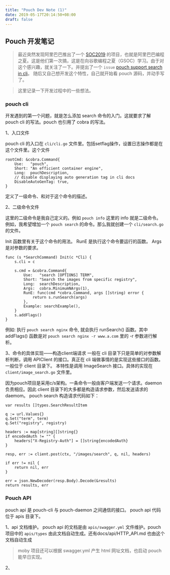 ```yaml
---
title: "Pouch Dev Note (1)"
date: 2019-05-17T20:14:50+08:00
draft: false
---
```


## Pouch 开发笔记

> 最近突然发现阿里巴巴推出了一个 [SOC2019](https://developer.aliyun.com/summerofcode2019) 的项目，也就是阿里巴巴编程之夏。这是他们第一次搞，这是在向谷歌编程之夏（GSOC）学习。由于对这个感兴趣，就关注了一下。并提出了一个 `issue` [pouch support search in cli](https://github.com/alibaba/pouch/issues/2839)。 随后又自己想开发这个特性，自己就开始看 pouch 源码，并动手写了。

> 这里记录一下开发过程中的一些想法。

### pouch cli

开发遇到的第一个问题，就是怎么添加 search 命令的入门。这就要求了解 pouch cli 的写法。pouch 也引用了 cobra 的写法。

1、入口文件

pouch cli 的入口在 `cli/cli.go` 文件里。包括setflag操作，设置日志操作都是在这个文件里。这个文件 
```
rootCmd: &cobra.Command{
	Use:   "pouch",
	Short: "An efficient container engine",
	Long:  pouchDescription,
	// disable displaying auto generation tag in cli docs
	DisableAutoGenTag: true,
}
```
定义了一级命令、和对于这个命令的描述。

2、二级命令文件

这里的二级命令是我自己定义的。例如 `pouch info` 这里的 info 就是二级命令。例如，我希望增加一个 `pouch search` 的命令。那么我就创建一个 `cli/search.go`的文件。

Init 函数里有关于这个命令的用法。
RunE 是执行这个命令要运行的函数。
Args 是对参数的要求。

```
func (s *SearchCommand) Init(c *Cli) {
	s.cli = c

	s.cmd = &cobra.Command{
		Use:   "search [OPTIONS] TERM",
		Short: "Search the images from specific registry",
		Long:  searchDescription,
		Args:  cobra.MinimumNArgs(1),
		RunE: func(cmd *cobra.Command, args []string) error {
			return s.runSearch(args)
		},
		Example: searchExample(),
	}
	s.addFlags()
}
```

例如: 执行 `pouch search nginx` 命令, 就会执行 runSearch() 函数。其中 addFlags() 函数是对 `pouch search nginx -r www.a.com` 里的 -r 参数进行解析。

3、命令的具体实现——构造client端请求
一般在 cli 目录下只是简单的对参数解析判断，调用 APIClient 的接口。真正在 cli 端做事情的是实现这些接口的函数。一般位于 client 目录下。
本特性是调用 ImageSearch 接口。具体的实现在 `client/image_search.go` 文件里。

因为pouch项目是采用c/s架构。一条命令一般由客户端发送一个请求。daemon 负责相应。因此 client 目录下的大多都是构造请求参数，然后发送请求的 daemom。 pouch search 构造请求代码如下：
```
var results []types.SearchResultItem

q := url.Values{}
q.Set("term", term)
q.Set("registry", registry)

headers := map[string][]string{}
if encodedAuth != "" {
	headers["X-Registry-Auth"] = []string{encodedAuth}
}

resp, err := client.post(ctx, "/images/search", q, nil, headers)

if err != nil {
	return nil, err
}

err = json.NewDecoder(resp.Body).Decode(&results)
return results, err
```

### Pouch API

pouch api 是 pouch-cli 与 pouch-daemon 之间通信的接口。 pouch api 代码位于 apis 目录下。

1、api 文档维护。
pouch api 的文档是由 `apis/swagger.yml` 文件维护。pouch 项目中的 `apis/types` 由此文档自动生成。还有docs/api/HTTP_API.md 也由这个文档自动生成
> moby 项目还可以根据 swagger.yml 产生 html 网址文档，也启动 pouch 能早日实现。

2、



